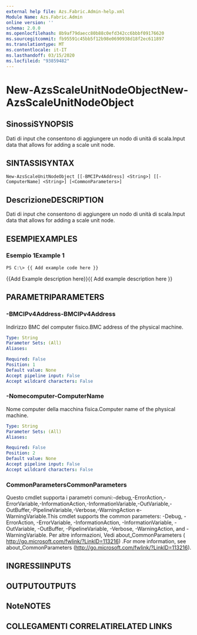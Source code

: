 ```yaml
---
external help file: Azs.Fabric.Admin-help.xml
Module Name: Azs.Fabric.Admin
online version: ''
schema: 2.0.0
ms.openlocfilehash: 8b9af79daecc80b88c0efd342cc6bbbf09176620
ms.sourcegitcommit: fb95591c45bb5f12b98e0690938d18f2ec611897
ms.translationtype: MT
ms.contentlocale: it-IT
ms.lasthandoff: 03/15/2020
ms.locfileid: "93859482"
---
```

# <span data-ttu-id="3d741-101">New-AzsScaleUnitNodeObject</span><span class="sxs-lookup"><span data-stu-id="3d741-101">New-AzsScaleUnitNodeObject</span></span>

## <span data-ttu-id="3d741-102">Sinossi</span><span class="sxs-lookup"><span data-stu-id="3d741-102">SYNOPSIS</span></span>
<span data-ttu-id="3d741-103">Dati di input che consentono di aggiungere un nodo di unità di scala.</span><span class="sxs-lookup"><span data-stu-id="3d741-103">Input data that allows for adding a scale unit node.</span></span>

## <span data-ttu-id="3d741-104">SINTASSI</span><span class="sxs-lookup"><span data-stu-id="3d741-104">SYNTAX</span></span>

```
New-AzsScaleUnitNodeObject [[-BMCIPv4Address] <String>] [[-ComputerName] <String>] [<CommonParameters>]
```

## <span data-ttu-id="3d741-105">Descrizione</span><span class="sxs-lookup"><span data-stu-id="3d741-105">DESCRIPTION</span></span>
<span data-ttu-id="3d741-106">Dati di input che consentono di aggiungere un nodo di unità di scala.</span><span class="sxs-lookup"><span data-stu-id="3d741-106">Input data that allows for adding a scale unit node.</span></span>

## <span data-ttu-id="3d741-107">ESEMPI</span><span class="sxs-lookup"><span data-stu-id="3d741-107">EXAMPLES</span></span>

### <span data-ttu-id="3d741-108">Esempio 1</span><span class="sxs-lookup"><span data-stu-id="3d741-108">Example 1</span></span>
```
PS C:\> {{ Add example code here }}
```

<span data-ttu-id="3d741-109">{{Add Example description here}}</span><span class="sxs-lookup"><span data-stu-id="3d741-109">{{ Add example description here }}</span></span>

## <span data-ttu-id="3d741-110">PARAMETRI</span><span class="sxs-lookup"><span data-stu-id="3d741-110">PARAMETERS</span></span>

### <span data-ttu-id="3d741-111">-BMCIPv4Address</span><span class="sxs-lookup"><span data-stu-id="3d741-111">-BMCIPv4Address</span></span>
<span data-ttu-id="3d741-112">Indirizzo BMC del computer fisico.</span><span class="sxs-lookup"><span data-stu-id="3d741-112">BMC address of the physical machine.</span></span>

```yaml
Type: String
Parameter Sets: (All)
Aliases: 

Required: False
Position: 1
Default value: None
Accept pipeline input: False
Accept wildcard characters: False
```

### <span data-ttu-id="3d741-113">-Nomecomputer</span><span class="sxs-lookup"><span data-stu-id="3d741-113">-ComputerName</span></span>
<span data-ttu-id="3d741-114">Nome computer della macchina fisica.</span><span class="sxs-lookup"><span data-stu-id="3d741-114">Computer name of the physical machine.</span></span>

```yaml
Type: String
Parameter Sets: (All)
Aliases: 

Required: False
Position: 2
Default value: None
Accept pipeline input: False
Accept wildcard characters: False
```

### <span data-ttu-id="3d741-115">CommonParameters</span><span class="sxs-lookup"><span data-stu-id="3d741-115">CommonParameters</span></span>
<span data-ttu-id="3d741-116">Questo cmdlet supporta i parametri comuni:-debug,-ErrorAction,-ErrorVariable,-InformationAction,-InformationVariable,-OutVariable,-OutBuffer,-PipelineVariable,-Verbose,-WarningAction e-WarningVariable.</span><span class="sxs-lookup"><span data-stu-id="3d741-116">This cmdlet supports the common parameters: -Debug, -ErrorAction, -ErrorVariable, -InformationAction, -InformationVariable, -OutVariable, -OutBuffer, -PipelineVariable, -Verbose, -WarningAction, and -WarningVariable.</span></span> <span data-ttu-id="3d741-117">Per altre informazioni, Vedi about_CommonParameters ( http://go.microsoft.com/fwlink/?LinkID=113216) .</span><span class="sxs-lookup"><span data-stu-id="3d741-117">For more information, see about_CommonParameters (http://go.microsoft.com/fwlink/?LinkID=113216).</span></span>

## <span data-ttu-id="3d741-118">INGRESSI</span><span class="sxs-lookup"><span data-stu-id="3d741-118">INPUTS</span></span>

## <span data-ttu-id="3d741-119">OUTPUT</span><span class="sxs-lookup"><span data-stu-id="3d741-119">OUTPUTS</span></span>

## <span data-ttu-id="3d741-120">Note</span><span class="sxs-lookup"><span data-stu-id="3d741-120">NOTES</span></span>

## <span data-ttu-id="3d741-121">COLLEGAMENTI CORRELATI</span><span class="sxs-lookup"><span data-stu-id="3d741-121">RELATED LINKS</span></span>

